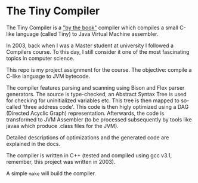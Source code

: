# The Tiny Compiler

The Tiny Compiler is a ["by the book"](https://en.wikipedia.org/wiki/Compilers:_Principles,_Techniques,_and_Tools) compiler which compiles a small C-like language (called Tiny) to Java Virtual Machine assembler.

In 2003, back when I was a Master student at university I followed a Compilers course. To this day, I still consider it one of the most fascinating topics in computer science.

This repo is my project assignment for the course. The objective: compile a C-like language to JVM bytecode.

The compiler features parsing and scanning using Bison and Flex parser generators. The source is type-checked, an Abstract Syntax Tree is used for checking for uninitialized variables etc. This tree is then mapped to so-called 'three address code'. This code is then higly optimized using a DAG (Directed Acyclic Graph) representation. Afterwards, the code is transformed to JVM Assembler (to be processed subsequently by tools like javaa which produce .class files for the JVM).

Detailed descriptions of optimizations and the generated code are explained in the docs.

The compiler is written in C++ (tested and compiled using gcc v3.1, remember, this project was written in 2003).

A simple `make` will build the compiler.